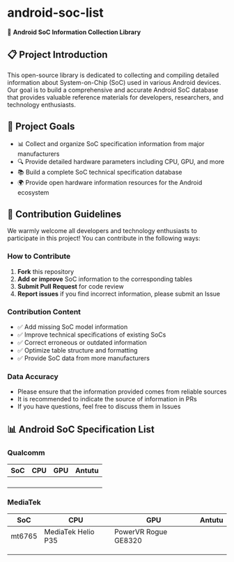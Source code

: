 # android-soc-list

📱 **Android SoC Information Collection Library**

## 📋 Project Introduction

This open-source library is dedicated to collecting and compiling detailed information about System-on-Chip (SoC) used in various Android devices. Our goal is to build a comprehensive and accurate Android SoC database that provides valuable reference materials for developers, researchers, and technology enthusiasts.

## 🎯 Project Goals

- 📊 Collect and organize SoC specification information from major manufacturers
- 🔍 Provide detailed hardware parameters including CPU, GPU, and more
- 📚 Build a complete SoC technical specification database
- 🌍 Provide open hardware information resources for the Android ecosystem

## 🤝 Contribution Guidelines

We warmly welcome all developers and technology enthusiasts to participate in this project! You can contribute in the following ways:

### How to Contribute

1. **Fork** this repository
2. **Add or improve** SoC information to the corresponding tables
3. **Submit Pull Request** for code review
4. **Report issues** if you find incorrect information, please submit an Issue

### Contribution Content

- ✅ Add missing SoC model information
- ✅ Improve technical specifications of existing SoCs
- ✅ Correct erroneous or outdated information
- ✅ Optimize table structure and formatting
- ✅ Provide SoC data from more manufacturers

### Data Accuracy

- Please ensure that the information provided comes from reliable sources
- It is recommended to indicate the source of information in PRs
- If you have questions, feel free to discuss them in Issues

## 📊 Android SoC Specification List

### Qualcomm


| SoC | CPU | GPU | Antutu |
| ----- | ----- | ----- | -------- |
|     |     |     |        |
|     |     |     |        |
|     |     |     |        |
|     |     |     |        |

### MediaTek


| SoC    | CPU                | GPU                  | Antutu |
| -------- | -------------------- | ---------------------- | -------- |
| mt6765 | MediaTek Helio P35 | PowerVR Rogue GE8320 |        |
|        |                    |                      |        |
|        |                    |                      |        |
|        |                    |                      |        |
